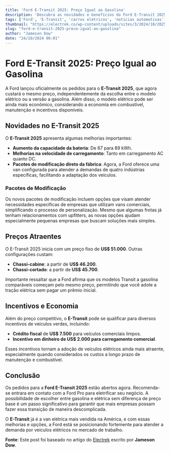 ```yaml
---
title: 'Ford E-Transit 2025: Preço Igual ao Gasolina'
description: 'Descubra as novidades e benefícios do Ford E-Transit 2025, que agora custa o mesmo que a versão a gasolina.'
tags: ['Ford', 'E-Transit', 'carros elétricos', 'notícias automotivas']
thumbnail: "https://electrek.co/wp-content/uploads/sites/3/2024/10/2025_Ford_Pro_ETransit_Rural_Driving_Front-e1729708649450.jpg?quality=82&strip=all&w=1600"
slug: "ford-e-transit-2025-preco-igual-ao-gasolina"
author: "Jameson Dow"
date: "24/10/2024 06:01"
---
```


# Ford E-Transit 2025: Preço Igual ao Gasolina

A Ford lançou oficialmente os pedidos para o **E-Transit 2025**, que agora custará o mesmo preço, independentemente da escolha entre o modelo elétrico ou a versão a gasolina. Além disso, o modelo elétrico pode ser ainda mais econômico, considerando a economia em combustível, manutenção e incentivos disponíveis.

## Novidades no E-Transit 2025

O **E-Transit 2025** apresenta algumas melhorias importantes:

- **Aumento da capacidade da bateria**: De 67 para 89 kWh.
- **Melhorias na velocidade de carregamento**: Tanto em carregamento AC quanto DC.
- **Pacotes de modificação direto da fábrica**: Agora, a Ford oferece uma van configurada para atender a demandas de quatro indústrias específicas, facilitando a adaptação dos veículos.

### Pacotes de Modificação

Os novos pacotes de modificação incluem opções que visam atender necessidades específicas de empresas que utilizam vans comerciais, simplificando o processo de personalização. Mesmo que algumas frotas já tenham relacionamentos com upfitters,
 as novas opções ajudam especialmente pequenas empresas que buscam soluções mais simples.

## Preços Atraentes

O E-Transit 2025 inicia com um preço fixo de **US$ 51.000**. Outras configurações custam:
- **Chassi-cabine**: a partir de **US$ 46.200**.
- **Chassi-cortado**: a partir de **US$ 45.700**.

Importante ressaltar que a Ford afirma que os modelos Transit a gasolina comparáveis começam pelo mesmo preço, permitindo que você adote a tração elétrica sem pagar um prêmio inicial.

## Incentivos e Economia

Além do preço competitivo, o **E-Transit** pode se qualificar para diversos incentivos de veículos verdes, incluindo:
- **Crédito fiscal** de **US$ 7.500** para veículos comerciais limpos.
- **Incentivo em dinheiro de US$ 2.000 para carregamento comercial**.

Esses incentivos tornam a adoção de veículos elétricos ainda mais atraente, especialmente quando considerados os custos a longo prazo de manutenção e combustível.

## Conclusão

Os pedidos para a **Ford E-Transit 2025** estão abertos agora. Recomenda-se entrara em contato com a Ford Pro para eletrificar seu negócio. A possibilidade de escolher entre gasolina e elétrica sem diferença de preço base é um passo significativo para garantir que mais empresas possam fazer essa transição de maneira descomplicada.

O **E-Transit** já é a van elétrica mais vendida na América, e com essas melhorias e opções, a Ford está se posicionando fortemente para atender a demanda por veículos elétricos no mercado de trabalho.

**Fonte**: Este post foi baseado no artigo do [Electrek](https://electrek.co/2024/10/23/2025-ford-e-transit-costs-the-same-as-the-gas-version-upfront/) escrito por **Jameson Dow**.